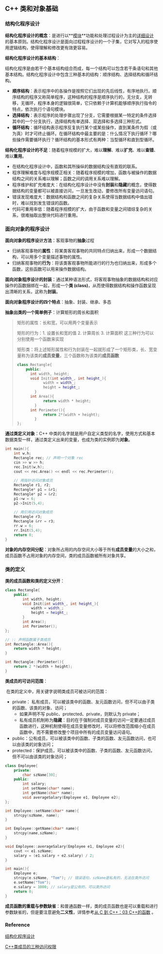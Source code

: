 ## C++ 类和对象基础

### 结构化程序设计

**结构化程序设计的概念**：是进行以**[模块](https://baike.baidu.com/item/模块/437198)**功能和处理过程设计为主的[详细设计](https://baike.baidu.com/item/详细设计/4136810)的基本原则。结构化程序设计是面向过程程序设计的一个子集，它对写入的程序使用逻辑结构，使得理解和修改更有效更容易。

**结构化程序设计的基本结构**：

​	结构化程序是由若干个基本结构组合而成，每一个结构可以包含若干条语句和其他基本结构。结构化程序设计中包含三种基本的结构：顺序结构、选择结构和循环结构。

* **顺序结构**：表示程序中的各操作是按照它们出现的先后线性，有序地执行。顺序结构的程序又称简单程序，这种结构的程序是顺序执行的，无分支，无转移，无循环，程序本身的逻辑很简单，它只依赖于计算机能够顺序执行指令的特点，依次执行个语句模块。
* **选择结构**：表示程序的处理步骤出现了分支，它需要根据某一特定的条件选择其中的一个分支执行，选择结构有单选择、双选择和多选择三种形式。
* **循环结构**：循环结构表示程序反复执行某个或某些操作，直到某条件为假（或为真）时才可终止循环。在循环结构中最主要的是：什么情况下执行循环？哪些操作需要循环执行？循环结构的基本形式有两种：当型循环和直到型循环。

**结构化程序设计的不足**：随着程序规模的扩大，难以**理解**、难以**扩充**、难以**查错**、难以**重用**。

* 在结构化程序设计中，函数和其所操纵的数据结构没有直观的联系。
* 程序理解难度与程序规模正相关：随着程序规模的增加，函数与被操作的数据结构之间的关系难以理解；函数之间的调用关系难以理解。
* 程序维护和扩充难度大：在结构化程序设计中没有**封装**和**隐藏**的概念，使得数据结构的变量都可以被直接访问，一旦发生改动，要修改所有变量访问语句。
* 错误发现难度大：数据结构和函数之间的复杂关系使得当数据结构中值出错时，难以找到发生错误的函数。
* 代码可重用率低：随着程序规模的扩大，由于函数和变量之间错综复杂的关系，很难抽取出整块代码进行重用。

### 面向对象的程序设计

**面向对象的程序设计方法**：客观事物的**抽象**过程

* 归纳客观事物的**属性**：将某类客观事物的共同特点归纳出来，形成一个数据结构，可以用多个变量描述事物的属性。
* 归纳客观事物的**行为**：将该类客观事物所能进行的行为也归纳出来，形成多个函数，这些函数可以用来操作数据结构。

**面向对象程序设计的封装**：通过某种语法形式，将客观事物抽象的数据结构和对应操作的函数捆绑在一起，形成一个**类 (class)**，从而使得数据结构和操作函数呈现出清晰的关系，这称为**封装**。

**面向对象程序设计的四个特点**：抽象、封装、继承、多态

**抽象出类的一个简单例子**：计算矩形的周长和面积

> 矩形的属性：长和宽，可以用两个变量表示
>
> 矩形的行为：1. 设置长和宽的值 2. 计算周长 3. 计算面积 这三种行为可以分别使用一个函数来实现
>
> 矩形类：将上述矩形属性和行为封装在一起就形成了一个矩形类，长、宽变量称为该类的**成员变量**，三个函数称为该类的**成员函数**
>
> ```C++
> class Rectangle{
>     public:
>     	int width, height;
>     	void Init(int width_, int height_){
>             width = width_;
>             height = height_;
>         }
>     	int Area(){
>             return width * height;
>         }
>     	int Perimeter(){
>             return 2*(width + height);
>         }
> };
> ```

**通过类定义对象**：C++ 中类的名字就是用户自定义类型的名字，使用方式和基本数据类型一样，通过类定义出来的变量，也成为类的实例即为**对象**。

```C++
int main(){
    int w,h;
    Rectangle rec; // 声明一个对象 rec
    cin >> w >> h;
    rec.Init(w,h);
    cout << rec.Area() << endl << rec.Perimeter();
    
    // 用指针访问对象成员
    Rectangle r1, r2;
    Rectangle* p1 = &r1;
    Rectangle* p2 = &r2;
    p1->w = 6;
    p2->Init(5,4);
    
    // 用引用访问对象成员
    Rectangle r3;
    Rectangle &rr = r3;
    rr.w = 6;
    rr.Init(5,4);
    return 0;
}
```

**对象的内存空间分配**：对象所占用的内存空间大小等于所有**成员变量**的大小之和，成员函数不占用对象的内存空间，类的成员函数被所有对象共享。

### 类的定义

**类的成员函数和类的定义分开**：

```C++
class Rectangle{
    public:
    	int width, height;
    	void Init(int width_, int height_){
            width = width_;
            height = height_;
        }
    	int Area();
    	int Perimeter();
};

// :: 声明函数属于类成员
int Rectangle::Area(){
    return width * height;
}

int Rectangle::Perimeter(){
    return 2 *(width + height);
}
```

**类成员的可访问范围**：

​	在类的定义中，用关键字说明类成员可被访问的范围：

* private： 私有成员，可以被该类中的函数、友元函数访问，但不可以由子类的函数、该类的对象、访问；
  * 如果声明不写 public、protected、private，则默认为 private；
  * 私有成员机制称为**隐藏**：目的在于强制对成员变量的访问一定要通过成员函数进行，这种机制使得在成员变量修改时，可以将修改范围缩小在成员函数中，而不需要修改整个项目中所有的成员变量访问语句。
* public：公有成员，可以被该类中的函数、子类的函数、友元函数访问，也可以由该类的对象访问；
* protected：保护成员，可以被该类中的函数、子类的函数、友元函数访问，但不可以由该类的对象访问；

```c++
class Employee{
    private:
    	char szName[30];
    public:
    	int salary;
    	int setName(char* name);
    	int getName(char* name);
    	void averageSalary(Employee e1, Employee e2);
};

int Employee::setName(char* name){
    strcpy(szName, name);
}

int Employee::getName(char* name){
    strcpy(name,szName);
}

void Employee::averageSalary(Employee e1, Employee e2){
    cout << e1.szName;
    salary = (e1.salary + e2.salary) / 2;
}

int main(){
    Employee e;
    strcpy(e.szName, "Tom"); // 错误语句，szName是私有的，无法在类外访问
    e.setName("Tom");
    e.salary = 1000; // salary是公有的，可以类外访问
    return 0;
}
```

**成员函数的重载与参数缺省**：和普通函数一样，类的成员函数也是可以重载和进行参数缺省的，但是要注意避免**二义性**，详情参考[从 C 到 C++：03 C++的函数](https://blog.csdn.net/qq_41773806/article/details/114403371?spm=1001.2014.3001.5501) 。

### Reference

[结构化程序设计](https://blog.csdn.net/wang647861136/article/details/88861649)

[C++类成员的三种访问权限](https://zhuanlan.zhihu.com/p/157363590)
